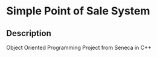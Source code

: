 # Simple Point of Sale System

## Description

Object Oriented Programming Project from Seneca in C++
